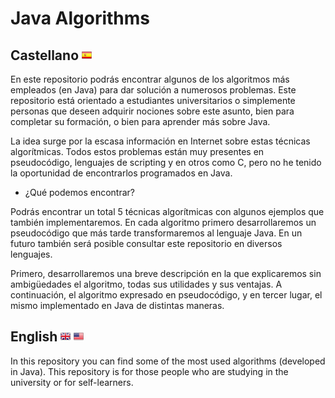 # Java Algorithms

## Castellano ![CastellanoLenguaje](media/spainFlag.png)

En este repositorio podrás encontrar algunos de los algoritmos más empleados (en Java) para dar solución a numerosos problemas. Este repositorio está orientado a estudiantes universitarios o simplemente personas que deseen adquirir nociones sobre este asunto, bien para completar su formación, o bien para aprender más sobre Java.

La idea surge por la escasa información en Internet sobre estas técnicas algorítmicas. Todos estos problemas están muy presentes en pseudocódigo, lenguajes de scripting y en otros como C, pero no he tenido la oportunidad de encontrarlos programados en Java.

- ¿Qué podemos encontrar?

Podrás encontrar un total 5 técnicas algorítmicas con algunos ejemplos que también implementaremos. En cada algoritmo primero desarrollaremos un pseudocódigo que más tarde transformaremos al lenguaje Java. En un futuro también será posible consultar este repositorio en diversos lenguajes. 

Primero, desarrollaremos una breve descripción en la que explicaremos sin ambigüedades el algoritmo, todas sus utilidades y sus ventajas. A continuación, el algoritmo expresado en pseudocódigo, y en tercer lugar, el mismo implementado en Java de distintas maneras.


## English ![UKLanguage](media/ukFlag.png) ![EEUULanguage](media/eeuuFlag.png)

In this repository you can find some of the most used algorithms (developed in Java). This repository is for those people who are studying in the university or for self-learners.
